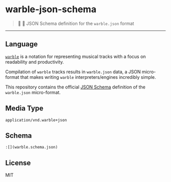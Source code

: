 # warble-json-schema
> :musical_score: :triangular_ruler: JSON Schema definition for the `warble.json` format
---

## Language

[`warble`](https://github.com/slurmulon/warble) is a notation for representing musical tracks with a focus on readability and productivity.

Compilation of `warble` tracks results in `warble.json` data, a JSON micro-format that makes writing `warble` interpreters/engines incredibly simple.

This repository contains the official [JSON Schema](http://json-schema.org/) definition of the `warble.json` micro-format.

## Media Type

`application/vnd.warble+json`

## Schema

```
:[](warble.schema.json)
```

## License

MIT
